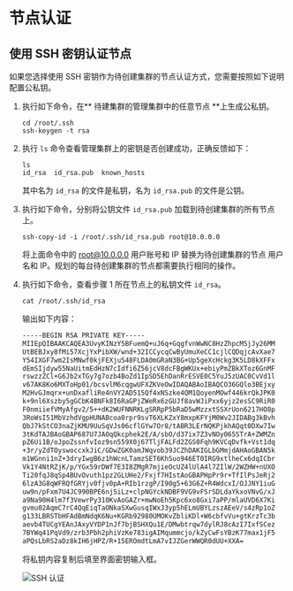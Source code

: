 # 节点认证

## 使用 SSH 密钥认证节点

如果您选择使用 SSH 密钥作为待创建集群的节点认证方式，您需要按照如下说明配置公私钥。

1. 执行如下命令，在** 待建集群的管理集群中的任意节点 **上生成公私钥。

    ```shell
    cd /root/.ssh
    ssh-keygen -t rsa
    ```

2. 执行 `ls` 命令查看管理集群上的密钥是否创建成功，正确反馈如下：

    ```shell
    ls
    id_rsa  id_rsa.pub  known_hosts
    ```

    其中名为 `id_rsa` 的文件是私钥，名为 `id_rsa.pub` 的文件是公钥。

3. 执行如下命令，分别将公钥文件 `id_rsa.pub` 加载到待创建集群的所有节点上。

    ```shell
    ssh-copy-id -i /root/.ssh/id_rsa.pub root@10.0.0.0
    ```

    将上面命令中的 root@10.0.0.0 用户账号和 IP 替换为待创建集群的节点 用户名和 IP。规划的每台待创建集群的节点都需要执行相同的操作。

4. 执行如下命令，查看步骤 1 所在节点上的私钥文件 `id_rsa`。

    ```shell
    cat /root/.ssh/id_rsa
    ```

    输出如下内容：

    ```bash
    -----BEGIN RSA PRIVATE KEY-----
    MIIEpQIBAAKCAQEA3UvyKINzY5BFuemQ+uJ6q+GqgfvnWwNC8HzZhpcMSjJy26MM
    UtBEBJxy8fMi57XcjYxPibXW/wnd+32ICCycqCwByUmuXeCC1cjlCQDqjcAvXae7
    Y54IXGF7wm2IsMNwf0kjFEXjuS48FLDA0mGRaN3BG+Up5geXcHckg3K5LD8kXFFx
    dEmSIjdyw55NaUitmEdHzN7cIdfi6Z56jcV8dcFBgWKUx+ebiyPmZBkXToz6GnMF
    rswzzZCl+G6Jb2xTGy7g7ozb4BoZd1IpSD5EhDanRrESVE0C5YuJ5zUAC0CvVd1l
    v67AK8Ko6MXToHp01/bcsvlM6cqgwUFXZKVeOwIDAQABAoIBAQCO36GQlo3BEjxy
    M2HvGJmqrx+unDxafliRe4nVY2AD515Qf4xNSzke4QM1QoyenMOwf446krQkJPK0
    k+9nl6Xszby5gGCbK4BNFk8I6RaGPjZWeRx6zGUJf8avWJiPxx6yjz2esSC9RiR0
    F0nmiiefVMyAfgv2/5++dK2WUFNNRKLgSRRpP5bRaD5wMzzxtSSXrUon6217HO8p
    3RoWsI51MbVzhdVgpHUNABcoa0rpr9svT6XLKZxY8mxpKFYjM0Wv2JIDABg3kBvh
    QbJ7kStCO3naZjKMU9UuSqVJs06cflGYw7Or8/tABR3LErNQKPjkhAQqt0DXw7Iw
    3tKdTAJBAoGBAP687U7JAOqQkcphek2E/A/sbO/d37ix7Z3vNOy065STrA+ZWMZn
    pZ6Ui1B/oJpoZssnfvIoz9sn559X0j67TljFALFd2ZGS0Fqh9KVCqDvfk+Vst1dq
    +3r/yZdTOyswoccxkJiC/GDwZGK0amJWqvob39JCZhDAKIGLbGMmjdAHAoGBAN5k
    m1WGnni1nZ+3dryIwgB6z1hWcnLTamzSET6KhSuo946ET0IRG9xtlheCx6dqICbr
    Vk1Y4NtRZjK/p/YGx59rDWf7E3I8ZMgR7mjieOcUZ4lUlA4l7ZIlW/2WZHW+nUXO
    Ti20fqJ8qSp4BUvOvuth1pz2GLUHe2/Fxjf7HIstAoGBAPHpPr9r+TfIlPsJeRj2
    6lzA3G8qWFRQfGRYjv0fjv0pA+RIb1rzgP/I90g5+63G6Z+R4WdcxI/OJJNY1iuG
    uw9n/pFxm7U4JC990BPE6nj5iLz+clpNGYckNDBF9VG9vFSrSDLdaYkxoVNvG/xJ
    a9Na90H4lm7f3VewrPy310KvAoGAZr+mwNoEh5Kpc6xo8Gxi7aPP/mlaUVD6X7Ki
    gvmu02AqmC7rC4QqEiqTaONkaSXwGusqIWxJ3yp5hELmUBYLzszAEeV/s4zRp1oZ
    g133LBRSTbHFAdBmNdqK6Nu+KGRb92980UMOKvZbliKDl+W6cbfvVu+gtKrzTc3b
    aevb4TUCgYEAnJAxyVYDP1nJf7bjBSHXQu1E/DMwbtrqw7dylRJ8cAzI7IxfSCez
    7BYWq41PqVd9/zrb3Pbh2phiVzKe783igAIMqummcjo/kZyCwFsYBzK77max1jF5
    aPQsLbRS2aDz8kIH6jHPZ/R+15EROmdtLmA7vIJZGerWWQR0dUU+XXA=
    ```

    将私钥内容复制后填至界面密钥输入框。

    ![SSH 认证](https://docs.daocloud.io/daocloud-docs-images/docs/kpanda/images/createcluster-ssh01.png)
